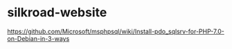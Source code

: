# silkroad-website

https://github.com/Microsoft/msphpsql/wiki/Install-pdo_sqlsrv-for-PHP-7.0-on-Debian-in-3-ways
